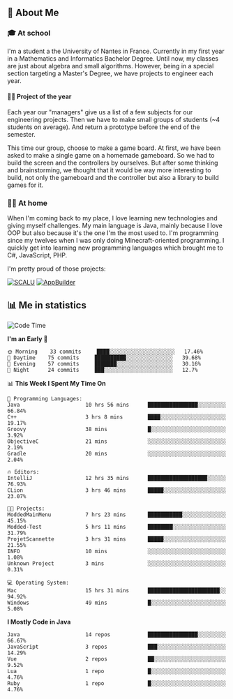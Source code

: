 ## 👀 About Me

### 🎓 At school

I'm a student a the University of Nantes in France. Currently in my first year in a Mathematics and Informatics Bachelor Degree. Until now, my classes are just about algebra and small algorithms. However, being in a special section targeting a Master's Degree, we have projects to engineer each year. 

#### 🔧🔬 Project of the year

Each year our "managers" give us a list of a few subjects for our engineering projects. Then we have to make small groups of students (~4 students on average). And return a prototype before the end of the semester.

This time our group, choose to make a game board. At first, we have been asked to make a single game on a homemade gameboard. So we had to build the screen and the controllers by ourselves. 
But after some thinking and brainstorming, we thought that it would be way more interesting to build, not only the gameboard and the controller but also a library to build games for it.

### 👨‍💻 At home

When I'm coming back to my place, I love learning new technologies and giving myself challenges. My main language is Java, mainly because I love OOP but also because it's the one I'm the most used to. I'm programming since my twelves when I was only doing Minecraft-oriented programming.  I quickly get into learning new programming languages which brought me to C#, JavaScript, PHP. 

I'm pretty proud of those projects:

[![SCALU](https://github-readme-stats.vercel.app/api/pin?username=renardfute&repo=SCALU)](https://github.com/renardfute/scalu)
[![AppBuilder](https://github-readme-stats.vercel.app/api/pin?username=pulsedev2&repo=AppBuilder)](https://github.com/pulsedev2/AppBuilder)

## 📊 Me in statistics
<!--START_SECTION:waka-->
![Code Time](http://img.shields.io/badge/Code%20Time-78%20hrs%2011%20mins-blue)

**I'm an Early 🐤** 

```text
🌞 Morning    33 commits     ████░░░░░░░░░░░░░░░░░░░░░   17.46% 
🌆 Daytime    75 commits     ██████████░░░░░░░░░░░░░░░   39.68% 
🌃 Evening    57 commits     ███████░░░░░░░░░░░░░░░░░░   30.16% 
🌙 Night      24 commits     ███░░░░░░░░░░░░░░░░░░░░░░   12.7%

```


📊 **This Week I Spent My Time On** 

```text
💬 Programming Languages: 
Java                     10 hrs 56 mins      ████████████████░░░░░░░░░   66.84% 
C++                      3 hrs 8 mins        ████░░░░░░░░░░░░░░░░░░░░░   19.17% 
Groovy                   38 mins             █░░░░░░░░░░░░░░░░░░░░░░░░   3.92% 
ObjectiveC               21 mins             ░░░░░░░░░░░░░░░░░░░░░░░░░   2.19% 
Gradle                   20 mins             ░░░░░░░░░░░░░░░░░░░░░░░░░   2.04%

🔥 Editors: 
IntelliJ                 12 hrs 35 mins      ███████████████████░░░░░░   76.93% 
CLion                    3 hrs 46 mins       █████░░░░░░░░░░░░░░░░░░░░   23.07%

🐱‍💻 Projects: 
ModdedMainMenu           7 hrs 23 mins       ███████████░░░░░░░░░░░░░░   45.15% 
Modded-Test              5 hrs 11 mins       ████████░░░░░░░░░░░░░░░░░   31.79% 
ProjetScannette          3 hrs 31 mins       █████░░░░░░░░░░░░░░░░░░░░   21.55% 
INFO                     10 mins             ░░░░░░░░░░░░░░░░░░░░░░░░░   1.08% 
Unknown Project          3 mins              ░░░░░░░░░░░░░░░░░░░░░░░░░   0.31%

💻 Operating System: 
Mac                      15 hrs 31 mins      ███████████████████████░░   94.92% 
Windows                  49 mins             █░░░░░░░░░░░░░░░░░░░░░░░░   5.08%

```

**I Mostly Code in Java** 

```text
Java                     14 repos            ████████████████░░░░░░░░░   66.67% 
JavaScript               3 repos             ███░░░░░░░░░░░░░░░░░░░░░░   14.29% 
Vue                      2 repos             ██░░░░░░░░░░░░░░░░░░░░░░░   9.52% 
Lua                      1 repo              █░░░░░░░░░░░░░░░░░░░░░░░░   4.76% 
Ruby                     1 repo              █░░░░░░░░░░░░░░░░░░░░░░░░   4.76%

```



<!--END_SECTION:waka-->
